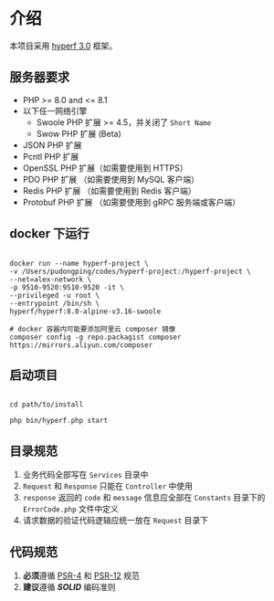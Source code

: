 # 介绍

本项目采用 [hyperf 3.0](https://hyperf.wiki/3.0/#/README) 框架。

## 服务器要求

- PHP >= 8.0 and <= 8.1
- 以下任一网络引擎
    - Swoole PHP 扩展 >= 4.5，并关闭了 `Short Name`
    - Swow PHP 扩展 (Beta)
- JSON PHP 扩展
- Pcntl PHP 扩展
- OpenSSL PHP 扩展（如需要使用到 HTTPS）
- PDO PHP 扩展 （如需要使用到 MySQL 客户端）
- Redis PHP 扩展 （如需要使用到 Redis 客户端）
- Protobuf PHP 扩展 （如需要使用到 gRPC 服务端或客户端）

## docker 下运行

```shell

docker run --name hyperf-project \
-v /Users/pudongping/codes/hyperf-project:/hyperf-project \
--net=alex-network \
-p 9510-9520:9510-9520 -it \
--privileged -u root \
--entrypoint /bin/sh \
hyperf/hyperf:8.0-alpine-v3.16-swoole

# docker 容器内可能要添加阿里云 composer 镜像
composer config -g repo.packagist composer https://mirrors.aliyun.com/composer

```

## 启动项目

```shell

cd path/to/install

php bin/hyperf.php start

```

## 目录规范

1. 业务代码全部写在 `Services` 目录中
2. `Request` 和 `Response` 只能在 `Controller` 中使用
3. `response` 返回的 `code` 和 `message` 信息应全部在 `Constants` 目录下的 `ErrorCode.php` 文件中定义
4. 请求数据的验证代码逻辑应统一放在 `Request` 目录下

## 代码规范

1. **必须**遵循 [PSR-4](https://learnku.com/docs/psr/psr-4-autoloader-meta/1610) 和 [PSR-12](https://learnku.com/docs/psr/psr-12-extended-coding-style-guide/5789) 规范
2. **建议**遵循 ***SOLID*** 编码准则
